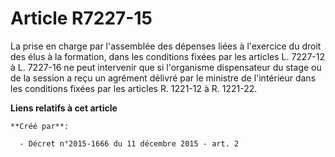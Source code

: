 # Article R7227-15

La prise en charge par l'assemblée des dépenses liées à l'exercice du droit des élus à la formation, dans les conditions
fixées par les articles L. 7227-12 à L. 7227-16 ne peut intervenir que si l'organisme dispensateur du stage ou de la session
a reçu un agrément délivré par le ministre de l'intérieur dans les conditions fixées par les articles R. 1221-12 à R.
1221-22.

**Liens relatifs à cet article**

	**Créé par**:

	  - Décret n°2015-1666 du 11 décembre 2015 - art. 2
